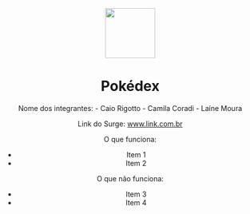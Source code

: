<div align="center" > <img width="100vw" src="https://img.icons8.com/plasticine/344/pokeball.png"/>
 <h1 align="center"><strong>Pokédex</b></strong></h1></div>


<div align="center" > 
Nome dos integrantes: 
- Caio Rigotto
- Camila Coradi
- Laíne Moura

Link do Surge: www.link.com.br

O que funciona:
- Item 1
- Item 2

O que não funciona: 
- Item 3
- Item 4
 </div>
